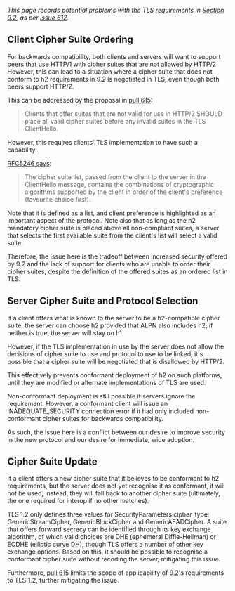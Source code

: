 _This page records potential problems with the TLS requirements in [Section 9.2](http://http2.github.io/http2-spec/#TLSUsage), as per [issue 612](https://github.com/http2/http2-spec/issues/612)._ 


## Client Cipher Suite Ordering

For backwards compatibility, both clients and servers will want to support peers that use HTTP/1 with cipher suites that are not allowed by HTTP/2. However, this can lead to a situation where a cipher suite that does not conform to h2 requirements in 9.2 is negotiated in TLS, even though both peers support HTTP/2.

This can be addressed by the proposal in [pull 615](https://github.com/http2/http2-spec/pull/615):

> Clients that offer suites that are not valid for use in HTTP/2 SHOULD place all valid cipher suites before any invalid suites in the TLS ClientHello.

However, this requires clients' TLS implementation to have such a capability. 

[RFC5246 says](http://tools.ietf.org/html/rfc5246#section-7.4.1.2):

> The cipher suite list, passed from the client to the server in the ClientHello message, contains the combinations of cryptographic algorithms supported by the client in order of the client's preference (favourite choice first).

Note that it is defined as a list, and client preference is highlighted as an important aspect of the protocol.  Note also that as long as the h2 mandatory cipher suite is placed above all non-compliant suites, a server that selects the first available suite from the client's list will select a valid suite.

Therefore, the issue here is the tradeoff between increased security offered by 9.2 and the lack of support for clients who are unable to order their cipher suites, despite the definition of the offered suites as an ordered list in TLS.


## Server Cipher Suite and Protocol Selection

If a client offers what is known to the server to be a h2-compatible cipher suite, the server can choose h2 provided that ALPN also includes h2; if neither is true, the server will stay on h1.

However, if the TLS implementation in use by the server does not allow the decisions of cipher suite to use and protocol to use to be linked, it's possible that a cipher suite will be negotiated that is disallowed by HTTP/2.

This effectively prevents conformant deployment of h2 on such platforms, until they are modified or alternate implementations of TLS are used.

Non-conformant deployment is still possible if servers ignore the requirement.  However, a conformant client will issue an INADEQUATE_SECURITY connection error if it had only included non-conformant cipher suites for backwards compatibility.

As such, the issue here is a conflict between our desire to improve security in the new protocol and our desire for immediate, wide adoption.


## Cipher Suite Update

If a client offers a new cipher suite that it believes to be conformant to h2 requirements, but the server does not yet recognise it as conformant, it will not be used; instead, they will fall back to another cipher suite (ultimately, the one required for interop if no other matches).

TLS 1.2 only defines three values for SecurityParameters.cipher_type; GenericStreamCipher, GenericBlockCipher and GenericAEADCipher. A suite that offers forward secrecy can be identified through its key exchange algorithm, of which valid choices are DHE (ephemeral Diffie-Hellman) or ECDHE (elliptic curve DH), though TLS offers a number of other key exchange options.  Based on this, it should be possible to recognise a conformant cipher suite without recoding the server, mitigating this issue.

Furthermore, [pull 615](https://github.com/http2/http2-spec/pull/615) limits the scope of applicability of 9.2's requirements to TLS 1.2, further mitigating the issue.
